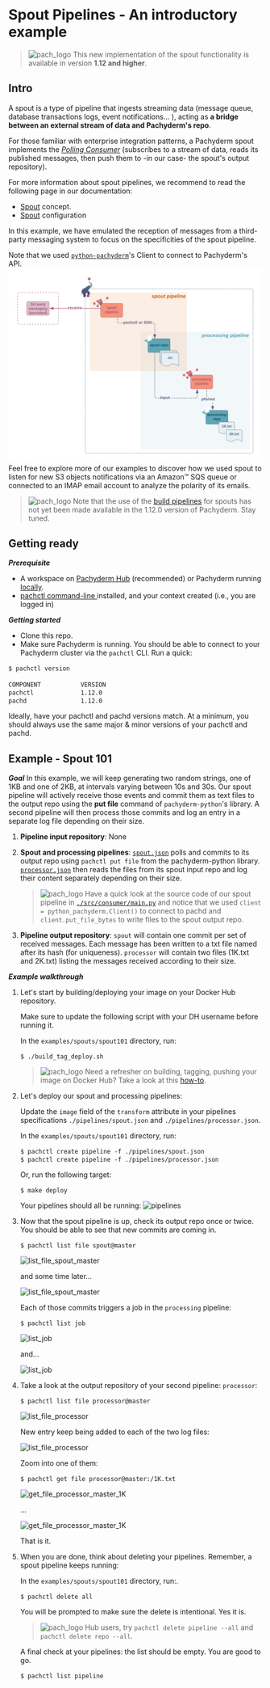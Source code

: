 # Spout Pipelines - An introductory example
>![pach_logo](./img/pach_logo.svg) This new implementation of the spout functionality is available in version **1.12 and higher**.


## Intro
A spout is a type of pipeline that ingests 
streaming data (message queue, database transactions logs,
event notifications... ), 
acting as **a bridge
between an external stream of data and Pachyderm's repo**.

For those familiar with enterprise integration patterns,
a Pachyderm spout implements the
*[Polling Consumer](https://www.enterpriseintegrationpatterns.com/patterns/messaging/PollingConsumer.html)* 
(subscribes to a stream of data,
reads its published messages, 
then push them to -in our case- the spout's output repository).

For more information about spout pipelines,
we recommend to read the following page in our documentation:

- [Spout](https://docs.pachyderm.com/latest/concepts/pipeline-concepts/pipeline/spout/) concept.
- [Spout](https://docs.pachyderm.com/latest/reference/pipeline_spec/#spout-optional) configuration 


In this example, we have emulated the reception 
of messages from a third-party messaging system
to focus on the specificities of the spout pipeline.

Note that we used [`python-pachyderm`](https://github.com/pachyderm/python-pachyderm)'s Client to connect to Pachyderm's API.
![](./img/spout101.png)
Feel free to explore more of our examples
to discover how we used spout to listen
for new S3 objects notifications via an Amazon™ SQS queue
or connected to an IMAP email account
to analyze the polarity of its emails.


>![pach_logo](./img/pach_logo.svg) Note that the use
of the [build pipelines](https://docs.pachyderm.com/latest/how-tos/developer-workflow/build-pipelines/) for spouts has not yet been made available
in the 1.12.0 version of Pachyderm. Stay tuned.

## Getting ready
***Prerequisite***
- A workspace on [Pachyderm Hub](https://docs.pachyderm.com/latest/pachhub/pachhub_getting_started/) (recommended) or Pachyderm running [locally](https://docs.pachyderm.com/latest/getting_started/local_installation/).
- [pachctl command-line ](https://docs.pachyderm.com/latest/getting_started/local_installation/#install-pachctl) installed, and your context created (i.e., you are logged in)

***Getting started***
- Clone this repo.
- Make sure Pachyderm is running. You should be able to connect to your Pachyderm cluster via the `pachctl` CLI. 
Run a quick:
```shell
$ pachctl version

COMPONENT           VERSION
pachctl             1.12.0
pachd               1.12.0
```
Ideally, have your pachctl and pachd versions match. At a minimum, you should always use the same major & minor versions of your pachctl and pachd. 

## Example - Spout 101 
***Goal***
In this example,
we will keep generating two random strings, 
one of 1KB and one of 2KB,
at intervals varying between 10s and 30s.
Our spout pipeline will actively receive
those events and commit them as text files
to the output repo 
using the **put file** command
of `pachyderm-python`'s library. 
A second pipeline will then process those commits
and log an entry in a separate log file
depending on their size.


1. **Pipeline input repository**: None

1. **Spout and processing pipelines**: [`spout.json`](./pipelines/spout.json) polls and commits to its output repo using `pachctl put file` from the pachyderm-python library.  [`processor.json`](./pipelines/processor.json) then reads the files from its spout input repo and log their content separately depending on their size.

    >![pach_logo](./img/pach_logo.svg) Have a quick look at the source code of our spout pipeline in [`./src/consumer/main.py`](./src/consumer/main.py) and notice that we used `client = python_pachyderm.Client()` to connect to pachd and `client.put_file_bytes` to write files to the spout output repo. 


1. **Pipeline output repository**: `spout` will contain one commit per set of received messages. Each message has been written to a txt file named after its hash (for uniqueness). `processor` will contain two files (1K.txt and 2K.txt) listing the messages received according to their size.


***Example walkthrough***

1.  Let's start by building/deploying your image
    on your Docker Hub repository. 
    
    Make sure to update the following script
    with your DH username before running it.

    In the `examples/spouts/spout101` directory, run:
    ```shell
    $ ./build_tag_deploy.sh
    ```
    >![pach_logo](./img/pach_logo.svg) Need a refresher on building, tagging, pushing your image on Docker Hub? Take a look at this [how-to](https://docs.pachyderm.com/latest/how-tos/developer-workflow/working-with-pipelines/).

1. Let's deploy our spout and processing pipelines: 

    Update the `image` field of the `transform` attribute in your pipelines specifications `./pipelines/spout.json` and `./pipelines/processor.json`.

    In the `examples/spouts/spout101` directory, run:
    ```shell
	$ pachctl create pipeline -f ./pipelines/spout.json
	$ pachctl create pipeline -f ./pipelines/processor.json
    ```
    Or, run the following target: 
    ```shell
    $ make deploy
    ```
    Your pipelines  should all be running:
    ![pipelines](./img/pachctl_list_pipeline.png)  

1. Now that the spout pipeline is up, check its output repo once or twice. 
    You should be able to see that new commits are coming in.
    
    ```shell
    $ pachctl list file spout@master
    ```
    ![list_file_spout_master](./img/pachctl_list_file_spout_master.png)

    and some time later...

    ![list_file_spout_master](./img/pachctl_list_file_spout_master_later.png)
    
    Each of those commits triggers a job in the `processing` pipeline:
    ```shell
    $ pachctl list job
    ```

    ![list_job](./img/pachctl_list_job.png)

    and...

    ![list_job](./img/pachctl_list_job_later.png)

1. Take a look at the output repository of your second pipeline: `processor`:
    ```shell
    $ pachctl list file processor@master
    ```

    ![list_file_processor](./img/pachctl_list_file_processor_master.png)

    New entry keep being added to each of the two log files:
    
    ![list_file_processor](./img/pachctl_list_file_processor_master_later.png)

    Zoom into one of them:
    ```shell
    $ pachctl get file processor@master:/1K.txt
    ```
    ![get_file_processor_master_1K](./img/pachctl_get_file_processor_master_1K.png)

    ...

    ![get_file_processor_master_1K](./img/pachctl_get_file_processor_master_1K_later.png)   

    That is it. 

1. When you are done, think about deleting your pipelines.
Remember, a spout pipeline keeps running: 

    In the `examples/spouts/spout101` directory, run:.
    ```shell
    $ pachctl delete all
    ```
    You will be prompted to make sure the delete is intentional. Yes it is. 

     >![pach_logo](./img/pach_logo.svg) Hub users, try `pachctl delete pipeline --all` and `pachctl delete repo --all`.
   
   
    
    A final check at your pipelines: the list should be empty. You are good to go.
    ```shell
    $ pachctl list pipeline
    ```
